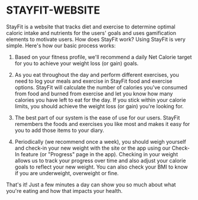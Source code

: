 # STAYFIT-WEBSITE
StayFit is a website that tracks diet and exercise to determine optimal caloric intake and nutrients for the users' goals and uses gamification elements to motivate users.
How does StayFit work?
Using StayFit is very simple. Here's how our basic process works: 

1. Based on your fitness profile, we'll recommend a daily Net Calorie target for you to achieve your weight loss (or gain) goals. 

2. As you eat throughout the day and perform different exercises, you need to log your meals and exercise in StayFit food and exercise options. StayFit will calculate the number of calories you've consumed from food and burned from exercise and let you know how many calories you have left to eat for the day. If you stick within your calorie limits, you should achieve the weight loss (or gain) you're looking for. 

3. The best part of our system is the ease of use for our users. StayFit remembers the foods and exercises you like most and makes it easy for you to add those items to your diary. 

4. Periodically (we recommend once a week), you should weigh yourself and check-in your new weight with the site or the app using our Check-In feature (or "Progress" page in the app). Checking in your weight allows us to track your progress over time and also adjust your calorie goals to reflect your new weight. You can also check your BMI to know if you are underweight, overweight or fine.

That's it! Just a few minutes a day can show you so much about what you're eating and how that impacts your health.
